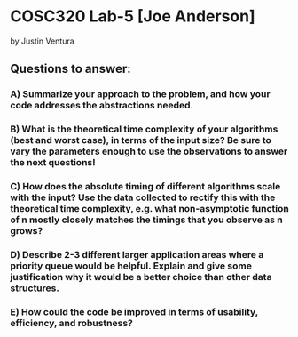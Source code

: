 # COSC320 Lab-5 [Joe Anderson]

by Justin Ventura

## Questions to answer:

### A) Summarize your approach to the problem, and how your code addresses the abstractions needed.

### B) What is the theoretical time complexity of your algorithms (best and worst case), in terms of the input size? Be sure to vary the parameters enough to use the observations to answer the next questions!

### C) How does the absolute timing of different algorithms scale with the input? Use the data collected to rectify this with the theoretical time complexity, e.g. what non-asymptotic function of n mostly closely matches the timings that you observe as n grows?

### D) Describe 2-3 different larger application areas where a priority queue would be helpful. Explain and give some justification why it would be a better choice than other data structures.

### E) How could the code be improved in terms of usability, efficiency, and robustness?
